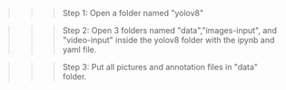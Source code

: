 >>>Step 1: Open a folder named "yolov8"

>>>Step 2: Open 3 folders named "data","images-input", and "video-input" inside the yolov8 folder with the ipynb and yaml file.

>>>Step 3: Put all pictures and annotation files in "data" folder.
